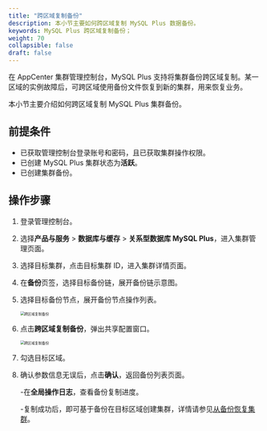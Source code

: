 ```yaml
---
title: "跨区域复制备份"
description: 本小节主要如何跨区域复制 MySQL Plus 数据备份。 
keywords: MySQL Plus 跨区域复制备份；
weight: 70
collapsible: false
draft: false
---
```




在 AppCenter 集群管理控制台，MySQL Plus 支持将集群备份跨区域复制。某一区域的实例故障后，可跨区域使用备份文件恢复到新的集群，用来恢复业务。

本小节主要介绍如何跨区域复制 MySQL Plus 集群备份。

## 前提条件

- 已获取管理控制台登录账号和密码，且已获取集群操作权限。
- 已创建 MySQL Plus 集群状态为**活跃**。
- 已创建集群备份。

## 操作步骤

1. 登录管理控制台。
2. 选择**产品与服务** > **数据库与缓存** > **关系型数据库 MySQL Plus**，进入集群管理页面。
3. 选择目标集群，点击目标集群 ID，进入集群详情页面。
4. 在**备份**页签，选择目标备份链，展开备份链示意图。
5. 选择目标备份节点，展开备份节点操作列表。
   
   <img src="../../../_images/replication_backup_1.png" alt="跨区域复制备份" style="zoom:50%;" />

6. 点击**跨区域复制备份**，弹出共享配置窗口。

   <img src="../../../_images/replication_backup_2.png" alt="跨区域复制备份" style="zoom:50%;" />

7. 勾选目标区域。
8. 确认参数信息无误后，点击**确认**，返回备份列表页面。

   -在**全局操作日志**，查看备份复制进度。

   -复制成功后，即可基于备份在目标区域创建集群，详情请参见[从备份恢复集群](../restore_from_backup)。
